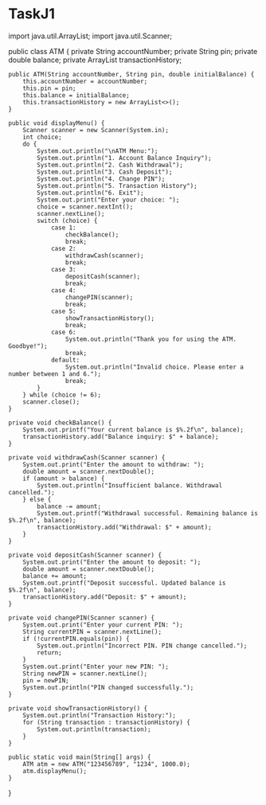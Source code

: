 # TaskJ1
import java.util.ArrayList;
import java.util.Scanner;

public class ATM {
    private String accountNumber;
    private String pin;
    private double balance;
    private ArrayList<String> transactionHistory;

    public ATM(String accountNumber, String pin, double initialBalance) {
        this.accountNumber = accountNumber;
        this.pin = pin;
        this.balance = initialBalance;
        this.transactionHistory = new ArrayList<>();
    }

    public void displayMenu() {
        Scanner scanner = new Scanner(System.in);
        int choice;
        do {
            System.out.println("\nATM Menu:");
            System.out.println("1. Account Balance Inquiry");
            System.out.println("2. Cash Withdrawal");
            System.out.println("3. Cash Deposit");
            System.out.println("4. Change PIN");
            System.out.println("5. Transaction History");
            System.out.println("6. Exit");
            System.out.print("Enter your choice: ");
            choice = scanner.nextInt();
            scanner.nextLine();
            switch (choice) {
                case 1:
                    checkBalance();
                    break;
                case 2:
                    withdrawCash(scanner);
                    break;
                case 3:
                    depositCash(scanner);
                    break;
                case 4:
                    changePIN(scanner);
                    break;
                case 5:
                    showTransactionHistory();
                    break;
                case 6:
                    System.out.println("Thank you for using the ATM. Goodbye!");
                    break;
                default:
                    System.out.println("Invalid choice. Please enter a number between 1 and 6.");
                    break;
            }
        } while (choice != 6);
        scanner.close();
    }

    private void checkBalance() {
        System.out.printf("Your current balance is $%.2f\n", balance);
        transactionHistory.add("Balance inquiry: $" + balance);
    }

    private void withdrawCash(Scanner scanner) {
        System.out.print("Enter the amount to withdraw: ");
        double amount = scanner.nextDouble();
        if (amount > balance) {
            System.out.println("Insufficient balance. Withdrawal cancelled.");
        } else {
            balance -= amount;
            System.out.printf("Withdrawal successful. Remaining balance is $%.2f\n", balance);
            transactionHistory.add("Withdrawal: $" + amount);
        }
    }

    private void depositCash(Scanner scanner) {
        System.out.print("Enter the amount to deposit: ");
        double amount = scanner.nextDouble();
        balance += amount;
        System.out.printf("Deposit successful. Updated balance is $%.2f\n", balance);
        transactionHistory.add("Deposit: $" + amount);
    }

    private void changePIN(Scanner scanner) {
        System.out.print("Enter your current PIN: ");
        String currentPIN = scanner.nextLine();
        if (!currentPIN.equals(pin)) {
            System.out.println("Incorrect PIN. PIN change cancelled.");
            return;
        }
        System.out.print("Enter your new PIN: ");
        String newPIN = scanner.nextLine();
        pin = newPIN;
        System.out.println("PIN changed successfully.");
    }

    private void showTransactionHistory() {
        System.out.println("Transaction History:");
        for (String transaction : transactionHistory) {
            System.out.println(transaction);
        }
    }

    public static void main(String[] args) {
        ATM atm = new ATM("123456789", "1234", 1000.0);
        atm.displayMenu();
    }
}
